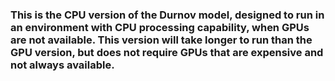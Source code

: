 ### This is the CPU version of the Durnov model, designed to run in an environment with CPU processing capability, when GPUs are not available. This version will take longer to run than the GPU version, but does not require GPUs that are expensive and not always available.
